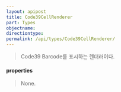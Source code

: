 ```yaml
---
layout: apipost
title: Code39CellRenderer
part: Types
objectname: 
directiontype: 
permalink: /api/types/Code39CellRenderer/
---
```



> Code39 Barcode를 표시하는 렌더러이다.

#### properties

> None.

